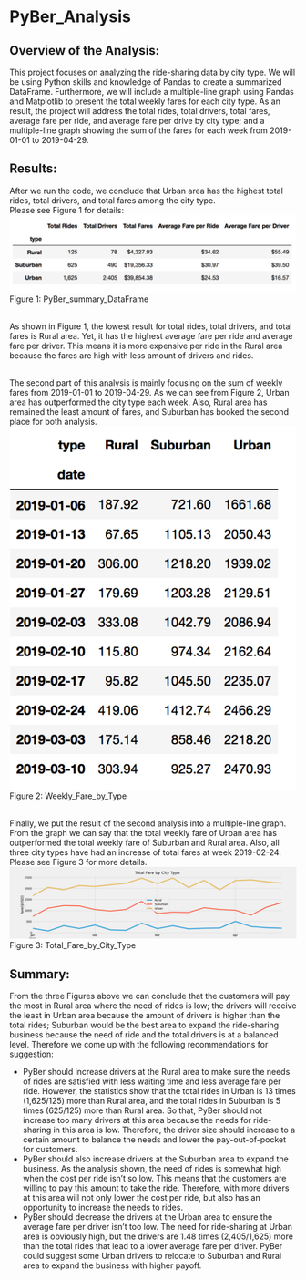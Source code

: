 # PyBer_Analysis

## Overview of the Analysis:
This project focuses on analyzing the ride-sharing data by city type. We will be using Python skills and knowledge of Pandas to create a summarized DataFrame. Furthermore, we will include a multiple-line graph using Pandas and Matplotlib to present the total weekly fares for each city type. As an result, the project will address the total rides, total drivers, total fares, average fare per ride, and average fare per drive by city type; and a multiple-line graph showing the sum of the fares for each week from 2019-01-01 to 2019-04-29.

## Results:
After we run the code, we conclude that Urban area has the highest total rides, total drivers, and total fares among the city type.
<br> Please see Figure 1 for details:
![PyBer_summary_DataFrame.png](Analysis/PyBer_summary_DataFrame.png)
<br> Figure 1: PyBer_summary_DataFrame

<br> As shown in Figure 1, the lowest result for total rides, total drivers, and total fares is Rural area. Yet, it has the highest average fare per ride and average fare per driver. This means it is more expensive per ride in the Rural area because the fares are high with less amount of drivers and rides.

<br> The second part of this analysis is mainly focusing on the sum of weekly fares from 2019-01-01 to 2019-04-29. As we can see from Figure 2, Urban area has outperformed the city type each week. Also, Rural area has remained the least amount of fares, and Suburban has booked the second place for both analysis.
![Weekly_Fare_by_Type.png](Analysis/Weekly_Fare_by_Type.png)
<br> Figure 2: Weekly_Fare_by_Type

<br> Finally, we put the result of the second analysis into a multiple-line graph. From the graph we can say that the total weekly fare of Urban area has outperformed the total weekly fare of Suburban and Rural area. Also, all three city types have had an increase of total fares at week 2019-02-24. Please see Figure 3 for more details.  
![Total_Fare_by_City_Type.png](Analysis/Total_Fare_by_City_Type.png)
<br> Figure 3: Total_Fare_by_City_Type

## Summary: 
From the three Figures above we can conclude that the customers will pay the most in Rural area where the need of rides is low; the drivers will receive the least in Urban area because the amount of drivers is higher than the total rides; Suburban would be the best area to expand the ride-sharing business because the need of ride and the total drivers is at a balanced level. Therefore we come up with the following recommendations for suggestion:
- PyBer should increase drivers at the Rural area to make sure the needs of rides are satisfied with less waiting time and less average fare per ride. However, the statistics show that the total rides in Urban is 13 times (1,625/125) more than Rural area, and the total rides in Suburban is 5 times (625/125) more than Rural area. So that, PyBer should not increase too many drivers at this area because the needs for ride-sharing in this area is low. Therefore, the driver size should increase to a certain amount to balance the needs and lower the pay-out-of-pocket for customers.
- PyBer should also increase drivers at the Suburban area to expand the business. As the analysis shown, the need of rides is somewhat high when the cost per ride isn’t so low. This means that the customers are willing to pay this amount to take the ride. Therefore, with more drivers at this area will not only lower the cost per ride, but also has an opportunity to increase the needs to rides.
- PyBer should decrease the drivers at the Urban area to ensure the average fare per driver isn’t too low. The need for ride-sharing at Urban area is obviously high, but the drivers are 1.48 times (2,405/1,625) more than the total rides that lead to a lower average fare per driver. PyBer could suggest some Urban drivers to relocate to Suburban and Rural area to expand the business with higher payoff.


